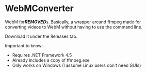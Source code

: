 WebMConverter
=============
WebM for***REMOVED***s. Basically, a wrapper around ffmpeg made for converting videos to WebM without having to use the command line.

Download it under the Releases tab.

Important to know:
* Requires .NET Framework 4.5
* Already includes a copy of ffmpeg.exe
* Only works on Windows (I assume Linux users don't need GUIs)
